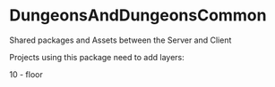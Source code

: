 # DungeonsAndDungeonsCommon
Shared packages and Assets between the Server and Client

Projects using this package need to add layers:

10 - floor

